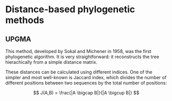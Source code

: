 # Distance-based phylogenetic methods

## UPGMA

This method, developed by Sokal and Michener in 1958, was the first phylogenetic algorithm. It is very straightforward: it reconstructs the tree hierachically from a simple distance matrix.

These distances can be calculated using different indices. One of the simpler and most well-known is Jaccard index, which divides the number of different positions between two sequences by the total number of positions:

$$
J(A,B) = \frac{|A \bigcap B|}{|A \bigcup B|}
$$
